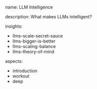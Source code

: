 name: LLM Intelligence

description: What makes LLMs intelligent?

insights:
  - llms-scale-secret-sauce
  - llms-bigger-is-better
  - llms-scaling-balance
  - llms-theory-of-mind

aspects:
  - introduction
  - workout
  - deep